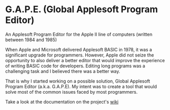 # G.A.P.E. (Global Applesoft Program Editor)
An Applesoft Program Editor for the Apple II line of computers (written between 1984 and 1985)

When Apple and Microsoft delivered Applesoft BASIC in 1978, it was a significant upgrade for programmers. 
However, Apple did not seize the opportunity to also deliver a better editor that would improve the experience of writing 
BASIC code for developers. Editing long programs was a challenging task and I believed there was a better way.

That is why I started working on a possible solution, Global Applesoft Program Editor (a.k.a. G.A.P.E). My intent was to create a tool that would solve most of the common issues faced by most programmers.

Take a look at the documentation on the project's [wiki](https://github.com/huibert7/G.A.P.E.-Global-Applesoft-Program-Editor-/wiki)
